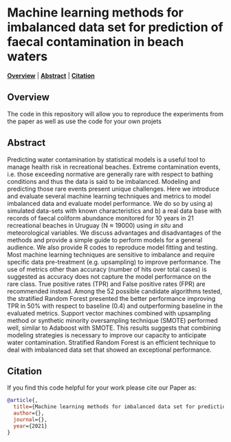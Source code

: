 # Machine learning methods for imbalanced data set for prediction of faecal contamination in beach waters

**[Overview](#overview)**
| **[Abstract](#abstract)**
| **[Citation](#citation)**

## Overview

The code in this repository will allow you to reproduce the experiments from the paper as well as use the code for your own projets 

## Abstract

Predicting water contamination by statistical models is a useful tool to manage health risk in recreational beaches. Extreme contamination events, i.e. those exceeding normative are generally rare with respect to bathing conditions and thus the data is said to be imbalanced. Modeling and predicting those rare events present unique challenges. Here we introduce and evaluate several machine learning techniques and metrics to model imbalanced data and evaluate model performance. We do so by using a) simulated data-sets with known characteristics and b) a real data base with records of faecal coliform abundance monitored for 10 years in 21 recreational beaches in Uruguay (N ≈ 19000) using *in situ* and meteorological variables. We discuss advantages and disadvantages of the methods and provide a simple guide to perform models for a general audience. We also provide R codes to reproduce model fitting and testing. Most machine learning techniques are sensitive to imbalance and require specific data pre-treatment (e.g. upsampling) to improve performance. The use of metrics other than accuracy (number of hits over total cases) is suggested as accuracy does not capture the model performance on the rare class. True positive rates (TPR) and False positive rates (FPR) are recommended instead. Among the 52 possible candidate algorithms tested, the stratified Random Forest presented the better performance improving TPR in 50% with respect to baseline (0.4) and outperforming baseline in the evaluated metrics. Support vector machines combined with upsampling method or synthetic minority oversampling technique (SMOTE) performed well, similar to Adaboost with SMOTE. This results suggests that combining modeling strategies is necessary to improve our capacity to anticipate water contamination. Stratified Random Forest is an efficient technique to deal with imbalanced data set that showed an exceptional performance.

## Citation

If you find this code helpful for your work please cite our Paper as: 

```bibtex
@article{,
  title={Machine learning methods for imbalanced data set for prediction of faecal contamination in beach waters},
  author={},
  journal={},
  year={2021}
}
```